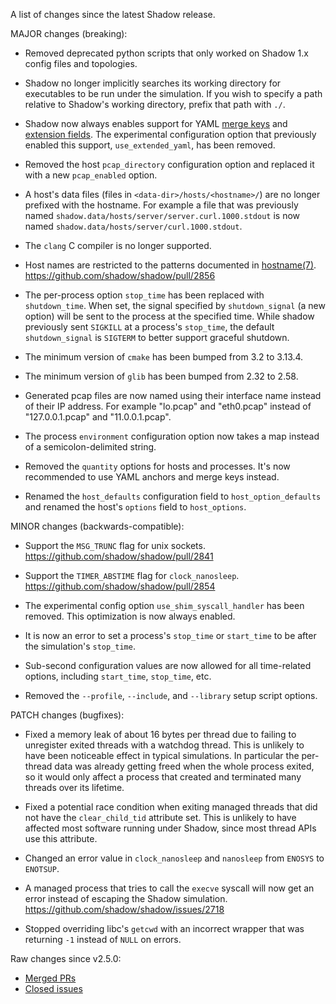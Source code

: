A list of changes since the latest Shadow release.

MAJOR changes (breaking):

* Removed deprecated python scripts that only worked on Shadow 1.x config files
and topologies.

* Shadow no longer implicitly searches its working directory for executables
to be run under the simulation. If you wish to specify a path relative to
Shadow's working directory, prefix that path with `./`.

* Shadow now always enables support for YAML [merge keys](https://yaml.org/type/merge.html)
and [extension fields](https://docs.docker.com/compose/compose-file/#extension).
The experimental configuration option that previously enabled this support,
`use_extended_yaml`, has been removed.

* Removed the host `pcap_directory` configuration option and replaced
it with a new `pcap_enabled` option.

* A host's data files (files in `<data-dir>/hosts/<hostname>/`) are no longer
prefixed with the hostname. For example a file that was previously named
`shadow.data/hosts/server/server.curl.1000.stdout` is now named
`shadow.data/hosts/server/curl.1000.stdout`.

* The `clang` C compiler is no longer supported.

* Host names are restricted to the patterns documented in
[hostname(7)](https://man7.org/linux/man-pages/man7/hostname.7.html).
https://github.com/shadow/shadow/pull/2856

* The per-process option `stop_time` has been replaced with `shutdown_time`.
When set, the signal specified by `shutdown_signal` (a new option) will be sent
to the process at the specified time. While shadow previously sent `SIGKILL` at
a process's `stop_time`, the default `shutdown_signal` is `SIGTERM` to better
support graceful shutdown.

* The minimum version of `cmake` has been bumped from 3.2 to 3.13.4.

* The minimum version of `glib` has been bumped from 2.32 to 2.58.

* Generated pcap files are now named using their interface name instead of
their IP address. For example "lo.pcap" and "eth0.pcap" instead of
"127.0.0.1.pcap" and "11.0.0.1.pcap".

* The process `environment` configuration option now takes a map instead of a
semicolon-delimited string.

* Removed the `quantity` options for hosts and processes. It's now recommended
to use YAML anchors and merge keys instead.

* Renamed the `host_defaults` configuration field to `host_option_defaults` and
renamed the host's `options` field to `host_options`.

MINOR changes (backwards-compatible):

* Support the `MSG_TRUNC` flag for unix sockets.
https://github.com/shadow/shadow/pull/2841

* Support the `TIMER_ABSTIME` flag for `clock_nanosleep`.
https://github.com/shadow/shadow/pull/2854

* The experimental config option `use_shim_syscall_handler` has been removed.
This optimization is now always enabled.

* It is now an error to set a process's `stop_time` or `start_time` to be after
the simulation's `stop_time`.

* Sub-second configuration values are now allowed for all time-related options,
including `start_time`, `stop_time`, etc.

* Removed the `--profile`, `--include`, and `--library` setup script options.

PATCH changes (bugfixes):

* Fixed a memory leak of about 16 bytes per thread due to
failing to unregister exited threads with a watchdog thread. This is unlikely to
have been noticeable effect in typical simulations. In particular the per-thread
data was already getting freed when the whole process exited, so it would only
affect a process that created and terminated many threads over its lifetime.

* Fixed a potential race condition when exiting managed threads that did not
have the `clear_child_tid` attribute set. This is unlikely to have affected most
software running under Shadow, since most thread APIs use this attribute.

* Changed an error value in `clock_nanosleep` and `nanosleep` from `ENOSYS` to
`ENOTSUP`.

* A managed process that tries to call the `execve` syscall will now get an
error instead of escaping the Shadow simulation.
https://github.com/shadow/shadow/issues/2718

* Stopped overriding libc's `getcwd` with an incorrect wrapper that was
returning `-1` instead of `NULL` on errors.

Raw changes since v2.5.0:

* [Merged PRs](https://github.com/shadow/shadow/pulls?q=is%3Apr+merged%3A%3E2023-03-23T18%3A20-0400)
* [Closed issues](https://github.com/shadow/shadow/issues?q=is%3Aissue+closed%3A%3E2023-03-23T18%3A20-0400)
